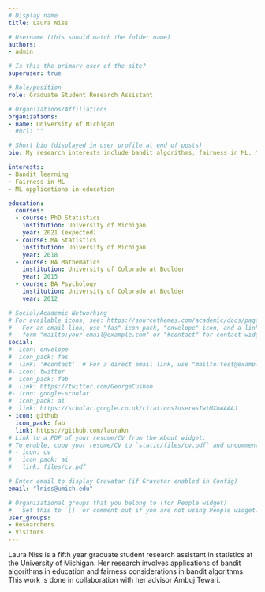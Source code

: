 ```yaml
---
# Display name
title: Laura Niss

# Username (this should match the folder name)
authors:
- admin

# Is this the primary user of the site?
superuser: true

# Role/position
role: Graduate Student Research Assistant

# Organizations/Affiliations
organizations:
- name: University of Michigan
  #url: ""

# Short bio (displayed in user profile at end of posts)
bio: My research interests include bandit algorithms, fairness in ML, ML applications in education, and the intersection of these areas.

interests:
- Bandit learning
- Fairness in ML
- ML applications in education

education:
  courses:
  - course: PhD Statistics
    institution: University of Michigan
    year: 2021 (expected)
  - course: MA Statistics
    institution: University of Michigan
    year: 2018
  - course: BA Mathematics
    institution: University of Colorado at Boulder
    year: 2015
  - course: BA Psychology
    institution: University of Colorado at Boulder
    year: 2012

# Social/Academic Networking
# For available icons, see: https://sourcethemes.com/academic/docs/page-builder/#icons
#   For an email link, use "fas" icon pack, "envelope" icon, and a link in the
#   form "mailto:your-email@example.com" or "#contact" for contact widget.
social:
#- icon: envelope
#  icon_pack: fas
#  link: '#contact'  # For a direct email link, use "mailto:test@example.org".
#- icon: twitter
#  icon_pack: fab
#  link: https://twitter.com/GeorgeCushen
#- icon: google-scholar
#  icon_pack: ai
#  link: https://scholar.google.co.uk/citations?user=sIwtMXoAAAAJ
- icon: github
  icon_pack: fab
  link: https://github.com/laurakn
# Link to a PDF of your resume/CV from the About widget.
# To enable, copy your resume/CV to `static/files/cv.pdf` and uncomment the lines below.
# - icon: cv
#   icon_pack: ai
#   link: files/cv.pdf

# Enter email to display Gravatar (if Gravatar enabled in Config)
email: "lniss@umich.edu"

# Organizational groups that you belong to (for People widget)
#   Set this to `[]` or comment out if you are not using People widget.
user_groups:
- Researchers
- Visitors
---
```


Laura Niss is a fifth year graduate student research assistant in statistics at the University of Michigan. Her research involves applications of bandit algorithms in education and fairness considerations in bandit algorithms. This work is done in collaboration with her advisor Ambuj Tewari.
